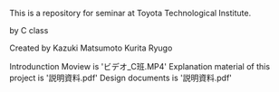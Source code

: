 This is a repository for seminar at Toyota Technological Institute.

by C class

Created by
Kazuki Matsumoto
Kurita Ryugo

Introdunction Moview is 'ビデオ_C班.MP4'
Explanation material of this project is '説明資料.pdf'
Design documents is '説明資料.pdf'
